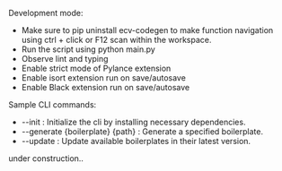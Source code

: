 Development mode: 
 - Make sure to pip uninstall ecv-codegen to make function navigation using ctrl + click or F12 scan within the workspace.
 - Run the script using python main.py
 - Observe lint and typing
 - Enable strict mode of Pylance extension
 - Enable isort extension run on save/autosave
 - Enable Black extension run on save/autosave

Sample CLI commands:
 - --init
    : Initialize the cli by installing necessary dependencies.
 - --generate {boilerplate} {path}
    : Generate a specified boilerplate.
 - --update
    : Update available boilerplates in their latest version.


under construction..